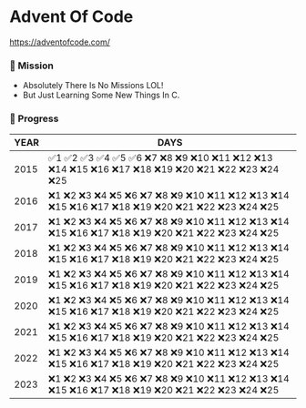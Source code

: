 # Advent Of Code
https://adventofcode.com/

### 📝 Mission
- Absolutely There Is No Missions LOL!
- But Just Learning Some New Things In C.

### 🎉 Progress
| YEAR | DAYS     |
|------|----------|
| 2015 | ✅1 ✅2 ✅3 ✅4 ✅5 ✅6 ❌7 ❌8 ❌9 ❌10 ❌11 ❌12 ❌13 ❌14 ❌15 ❌16 ❌17 ❌18 ❌19 ❌20 ❌21 ❌22 ❌23 ❌24 ❌25 |
| 2016 | ❌1 ❌2 ❌3 ❌4 ❌5 ❌6 ❌7 ❌8 ❌9 ❌10 ❌11 ❌12 ❌13 ❌14 ❌15 ❌16 ❌17 ❌18 ❌19 ❌20 ❌21 ❌22 ❌23 ❌24 ❌25 |
| 2017 | ❌1 ❌2 ❌3 ❌4 ❌5 ❌6 ❌7 ❌8 ❌9 ❌10 ❌11 ❌12 ❌13 ❌14 ❌15 ❌16 ❌17 ❌18 ❌19 ❌20 ❌21 ❌22 ❌23 ❌24 ❌25 |
| 2018 | ❌1 ❌2 ❌3 ❌4 ❌5 ❌6 ❌7 ❌8 ❌9 ❌10 ❌11 ❌12 ❌13 ❌14 ❌15 ❌16 ❌17 ❌18 ❌19 ❌20 ❌21 ❌22 ❌23 ❌24 ❌25 |
| 2019 | ❌1 ❌2 ❌3 ❌4 ❌5 ❌6 ❌7 ❌8 ❌9 ❌10 ❌11 ❌12 ❌13 ❌14 ❌15 ❌16 ❌17 ❌18 ❌19 ❌20 ❌21 ❌22 ❌23 ❌24 ❌25 |
| 2020 | ❌1 ❌2 ❌3 ❌4 ❌5 ❌6 ❌7 ❌8 ❌9 ❌10 ❌11 ❌12 ❌13 ❌14 ❌15 ❌16 ❌17 ❌18 ❌19 ❌20 ❌21 ❌22 ❌23 ❌24 ❌25 |
| 2021 | ❌1 ❌2 ❌3 ❌4 ❌5 ❌6 ❌7 ❌8 ❌9 ❌10 ❌11 ❌12 ❌13 ❌14 ❌15 ❌16 ❌17 ❌18 ❌19 ❌20 ❌21 ❌22 ❌23 ❌24 ❌25 |
| 2022 | ❌1 ❌2 ❌3 ❌4 ❌5 ❌6 ❌7 ❌8 ❌9 ❌10 ❌11 ❌12 ❌13 ❌14 ❌15 ❌16 ❌17 ❌18 ❌19 ❌20 ❌21 ❌22 ❌23 ❌24 ❌25 |
| 2023 | ❌1 ❌2 ❌3 ❌4 ❌5 ❌6 ❌7 ❌8 ❌9 ❌10 ❌11 ❌12 ❌13 ❌14 ❌15 ❌16 ❌17 ❌18 ❌19 ❌20 ❌21 ❌22 ❌23 ❌24 ❌25 |
